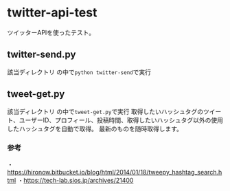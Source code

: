 # twitter-api-test

ツイッターAPIを使ったテスト。

## twitter-send.py
該当ディレクトリ の中で```python twitter-send```で実行

## tweet-get.py
該当ディレクトリ の中で```tweet-get.py```で実行
取得したいハッシュタグのツイート、ユーザーID、プロフィール、投稿時間、取得したいハッシュタグ以外の使用したハッシュタグを自動で取得。
最新のものを随時取得します。

### 参考
・https://hironow.bitbucket.io/blog/html/2014/01/18/tweepy_hashtag_search.html
・https://tech-lab.sios.jp/archives/21400

